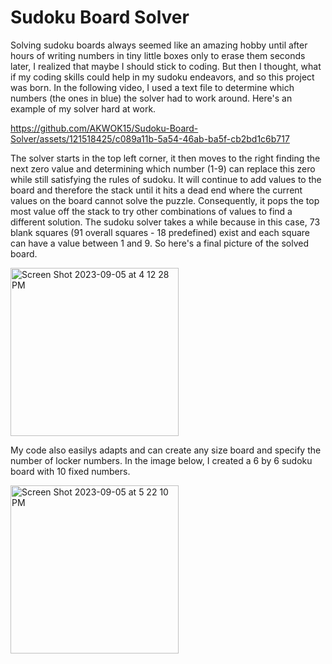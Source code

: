 # Sudoku Board Solver
Solving sudoku boards always seemed like an amazing hobby until after hours of writing numbers in tiny little boxes only to erase them seconds later, I realized that maybe I should stick to coding. But then I thought, what if my coding skills could help in my sudoku endeavors, and so this project was born. In the following video, I used a text file to determine which numbers (the ones in blue) the solver had to work around. Here's an example of my solver hard at work.

https://github.com/AKWOK15/Sudoku-Board-Solver/assets/121518425/c089a11b-5a54-46ab-ba5f-cb2bd1c6b717

The solver starts in the top left corner, it then moves to the right finding the next zero value and determining which number (1-9) can replace this zero while still satisfying the rules of sudoku. It will continue to add values to the board and therefore the stack until it hits a dead end where the current values on the board cannot solve the puzzle. Consequently, it pops the top most value off the stack to try other combinations of values to find a different solution. The sudoku solver takes a while because in this case, 73 blank squares (91 overall squares - 18 predefined) exist and each square can have a value between 1 and 9. So here's a final picture of the solved board.

<img width="269" alt="Screen Shot 2023-09-05 at 4 12 28 PM" src="https://github.com/AKWOK15/Sudoku-Board-Solver/assets/121518425/b022edfe-aba7-4f63-bcc3-1e0b1a68ef3c">

My code also easilys adapts and can create any size board and specify the number of locker numbers. In the image below, I created a 6 by 6 sudoku board with 10 fixed numbers. 

<img width="269" alt="Screen Shot 2023-09-05 at 5 22 10 PM" src="https://github.com/AKWOK15/Sudoku-Board-Solver/assets/121518425/a1915d08-af21-48a5-b516-21119c1d536c">
